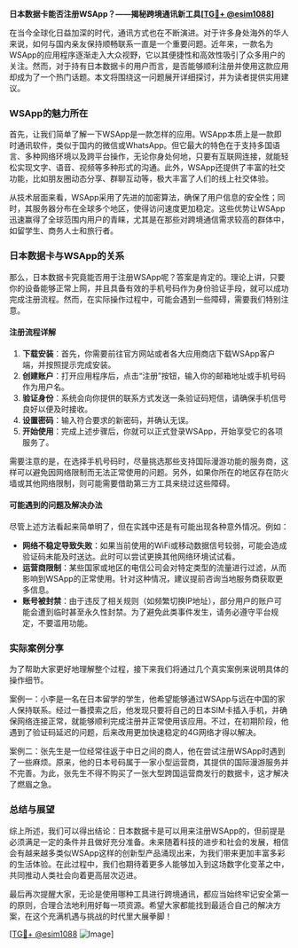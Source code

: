 **日本数据卡能否注册WSApp？——揭秘跨境通讯新工具[[TG💪+ @esim1088](https://t.me/s/esim1088)]**

在当今全球化日益加深的时代，通讯方式也在不断演进。对于许多身处海外的华人来说，如何与国内亲友保持顺畅联系一直是一个重要问题。近年来，一款名为WSApp的应用程序逐渐走入大众视野，它以其便捷性和高效性吸引了众多用户的关注。然而，对于持有日本数据卡的用户而言，是否能够顺利注册并使用这款应用却成为了一个热门话题。本文将围绕这一问题展开详细探讨，并为读者提供实用建议。

### WSApp的魅力所在

首先，让我们简单了解一下WSApp是一款怎样的应用。WSApp本质上是一款即时通讯软件，类似于国内的微信或WhatsApp。但它最大的特色在于支持多国语言、多种网络环境以及跨平台操作，无论你身处何地，只要有互联网连接，就能轻松实现文字、语音、视频等多种形式的沟通。此外，WSApp还提供了丰富的社交功能，比如朋友圈动态分享、群聊互动等，极大丰富了人们的线上社交体验。

从技术层面来看，WSApp采用了先进的加密算法，确保了用户信息的安全性；同时，其服务器分布在全球多个地区，使得访问速度更加稳定。这些优势让WSApp迅速赢得了全球范围内用户的青睐，尤其是在那些对跨境通信需求较高的群体中，如留学生、商务人士和旅行者。

### 日本数据卡与WSApp的关系

那么，日本数据卡究竟能否用于注册WSApp呢？答案是肯定的。理论上讲，只要你的设备能够正常上网，并且具备有效的手机号码作为身份验证手段，就可以成功完成注册流程。然而，在实际操作过程中，可能会遇到一些障碍，需要我们特别注意。

#### 注册流程详解

1. **下载安装**：首先，你需要前往官方网站或者各大应用商店下载WSApp客户端，并按照提示完成安装。
2. **创建账户**：打开应用程序后，点击“注册”按钮，输入你的邮箱地址或手机号码作为用户名。
3. **验证身份**：系统会向你提供的联系方式发送一条验证码短信，请确保手机信号良好以便及时接收。
4. **设置密码**：输入符合要求的新密码，并确认无误。
5. **开始使用**：完成上述步骤后，你就可以正式登录WSApp，开始享受它的各项服务了。

需要注意的是，在选择手机号码时，尽量挑选那些支持国际漫游功能的服务商，这样可以避免因网络限制而无法正常使用的问题。另外，如果你所在的地区存在防火墙或其他网络限制，则可能需要借助第三方工具来绕过这些障碍。

#### 可能遇到的问题及解决办法

尽管上述方法看起来简单明了，但在实践中还是有可能出现各种意外情况。例如：

- **网络不稳定导致失败**：如果当前使用的WiFi或移动数据信号较弱，可能会造成验证码未能及时送达。此时可以尝试更换其他网络环境试试看。
- **运营商限制**：某些国家或地区的电信公司会对特定类型的流量进行过滤，从而影响到WSApp的正常使用。针对这种情况，建议提前咨询当地服务商获取更多信息。
- **账号被封禁**：由于违反了相关规则（如频繁切换IP地址），部分用户的账户可能会遭到临时甚至永久性封禁。为了避免此类事件发生，请务必遵守平台规定，不要滥用功能。

### 实际案例分享

为了帮助大家更好地理解整个过程，接下来我们将通过几个真实案例来说明具体的操作细节。

案例一：小李是一名在日本留学的学生，他希望能够通过WSApp与远在中国的家人保持联系。经过一番摸索之后，他发现只要将自己的日本SIM卡插入手机，并确保网络连接正常，就能够顺利完成注册并正常使用该应用。不过，在初期阶段，他遇到了验证码延迟的问题，后来改用更加快速稳定的4G网络才得以解决。

案例二：张先生是一位经常往返于中日之间的商人，他在尝试注册WSApp时遇到了一些麻烦。原来，他的日本号码属于一家小型运营商，其提供的国际漫游服务并不完善。为此，张先生不得不购买了一张大型跨国运营商发行的数据卡，这才解决了燃眉之急。

### 总结与展望

综上所述，我们可以得出结论：日本数据卡是可以用来注册WSApp的，但前提是必须满足一定的条件并且做好充分准备。未来随着科技的进步和社会的发展，相信会有越来越多类似WSApp这样的创新型产品涌现出来，为我们带来更加丰富多彩的生活体验。在此过程中，我们也期待着更多人能够加入到这场数字化变革之中，共同推动人类社会向着更高层次迈进。

最后再次提醒大家，无论是使用哪种工具进行跨境通讯，都应当始终牢记安全第一的原则，合理合法地利用好每一项资源。希望大家都能找到最适合自己的解决方案，在这个充满机遇与挑战的时代里大展拳脚！

[[TG💪+ @esim1088](https://t.me/s/esim1088) ![Image](https://i.postimg.cc/4NQfJmqS/Snipaste-2025-05-13-00-14-12.png)]